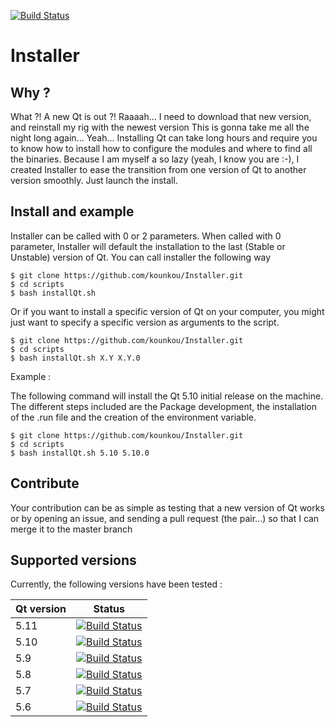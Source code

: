 
[![Build Status](https://travis-ci.com/kounkou/Installer.svg?branch=master)](https://travis-ci.com/kounkou/Installer)

# Installer


## Why ?

  What ?! A new Qt is out ?! Raaaah... I need to
  download that new version, and reinstall my rig with the newest version
  This is gonna take me all the night long again...
  Yeah... Installing Qt can take long hours and require you to 
  know how to install how to configure the modules and
  where to find all the binaries.
  Because I am myself a so lazy (yeah, I know you are :-), 
  I created Installer to ease the transition from one
  version of Qt to another version smoothly. Just launch the install.

## Install and example

  Installer can be called with 0 or 2 parameters.
  When called with 0 parameter, Installer will default the
  installation to the last (Stable or Unstable) version of Qt.
  You can call installer the following way

  ```shell
  $ git clone https://github.com/kounkou/Installer.git
  $ cd scripts
  $ bash installQt.sh
  ```

  Or if you want to install a specific version of Qt on
  your computer, you might just want to specify a specific
  version as arguments to the script.

  ```shell
  $ git clone https://github.com/kounkou/Installer.git
  $ cd scripts
  $ bash installQt.sh X.Y X.Y.0
  ```
  Example :

  The following command will install the Qt 5.10 initial release
  on the machine. The different steps included are the 
  Package development, the installation of the .run file and the 
  creation of the environment variable.

  ```shell
  $ git clone https://github.com/kounkou/Installer.git
  $ cd scripts
  $ bash installQt.sh 5.10 5.10.0
  ```

## Contribute

  Your contribution can be as simple as testing that a new version of Qt works
  or by opening an issue, and sending a pull request (the pair...)
  so that I can merge it to the master branch

## Supported versions

  Currently, the following versions have been tested :

  | Qt version | Status |
  |------------|--------|
  | 5.11       | [![Build Status](https://travis-ci.com/kounkou/Installer.svg?branch=master)](https://travis-ci.com/kounkou/Installer)|
  | 5.10       | [![Build Status](https://travis-ci.com/kounkou/Installer.svg?branch=master)](https://travis-ci.com/kounkou/Installer)|
  | 5.9        | [![Build Status](https://travis-ci.com/kounkou/Installer.svg?branch=master)](https://travis-ci.com/kounkou/Installer)|
  | 5.8        | [![Build Status](https://travis-ci.com/kounkou/Installer.svg?branch=master)](https://travis-ci.com/kounkou/Installer)|
  | 5.7        | [![Build Status](https://travis-ci.com/kounkou/Installer.svg?branch=master)](https://travis-ci.com/kounkou/Installer)|
  | 5.6        | [![Build Status](https://travis-ci.com/kounkou/Installer.svg?branch=master)](https://travis-ci.com/kounkou/Installer)|


